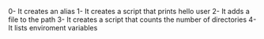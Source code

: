 0- It creates an alias
1- It creates a script that prints hello user
2- It adds a file to the path
3- It creates a script that counts the number of directories
4- It lists enviroment variables
